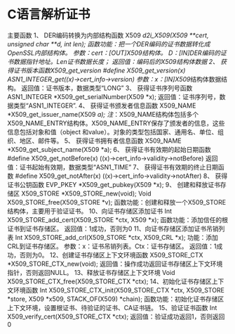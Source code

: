 # C语言解析证书
主要函数
1、  DER编码转换为内部结构函数
X509 *d2i_X509(X509 **cert, unsigned char **d, int len);
函数功能：把一个DER编码的证书数据转化成OpenSSL内部结构体。
参数：cert：[OUT]X509结构体。 D：[IN]DER编码的证书数据指针地址。Len证书数据长度；
返回值：编码后的X509结构体数据
2、  获得证书版本函数X509_get_version
#define X509_get_version(x)  ASN1_INTEGER_get((x)->cert_info->version)
参数：x：[IN]X509*结构体数据结构。
返回值：证书版本，数据类型“LONG”
3、  获得证书序列号函数
ASN1_INTEGER *X509_get_serialNumber(X509 *x);
返回值：证书序列号，数据类型“ASN1_INTEGER”.
4、  获得证书颁发者信息函数
X509_NAME *X509_get_issuer_name(X509 *a);
注*：X509_NAME结构体包括多个X509_NAME_ENTRY结构体。X509_NAME_ENTRY保存了颁发者的信息，这些信息包括对象和值（object 和value）。对象的类型包括国家、通用名、单位、组织、地区、邮件等。
5、  获得证书拥有者信息函数
X509_NAME *X509_get_subject_name(X509 *a);
6、  获得证书有效期的起始日期函数
#define X509_get_notBefore(x)        ((x)->cert_info->validity->notBefore)
返回值：证书起始有效期，数据类型“ASN1_TIME”
7、  获得证书有效期的终止日期函数
#define X509_get_notAfter(x)           ((x)->cert_info->validity->notAfter)
8、  获得证书公钥函数
EVP_PKEY *X509_get_pubkey(X509 *x);
9、  创建和释放证书存储区
X509_STORE *X509_STORE_new(void);
Void X509_STORE_free(X509_STORE *v);
函数功能：创建和释放一个X509_STORE结构体，主要用于验证证书。
10、向证书存储区添加证书
Int X509_STORE_add_cert(X509_STORE *ctx, X509 *x);
函数功能：添加信任的根证书到证书存储区。
返回值：1成功，否则为0
11、向证书存储区添加证书吊销列表
Int X509_STORE_add_crl(X509_STORE *ctx, X509_CRL *x);
功能：添加CRL到证书存储区。
参数：x：证书吊销列表。Ctx：证书存储区。
返回值：1成功，否则为0。
12、创建证书存储区上下文环境函数
         X509_STORE_CTX *X509_STORE_CTX_new(void);
返回值：操作成功返回证书存储区上下文环境指针，否则返回NULL。
13、释放证书存储区上下文环境
         Void X509_STORE_CTX_free(X509_STORE_CTX *ctx);
14、初始化证书存储区上下文环境函数
         Int X509_STORE_CTX_init(X509_STORE_CTX *ctx, X509_STORE *store, X509 *x509, STACK_OF(X509) *chain);
函数功能：初始化证书存储区上下文环境，设置根证书、待验证的证书、CA证书链。
15、验证证书函数
         Int X509_verify_cert(X509_STORE_CTX *ctx);
返回值：验证成功返回1，否则返回0
